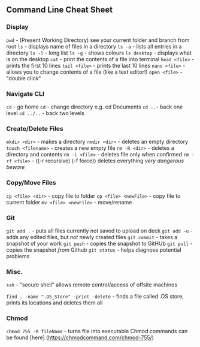 ## Command Line Cheat Sheet

### Display
```pwd``` - (Present Working Directory) see your current folder and branch from root 
```ls``` - displays name of files in a directory
```ls -a``` - lists all entries in a directory
```ls -l``` - long list
```ls -g``` - shows colours
```ls desktop``` - displays what is on the desktop
```cat``` <file> - print the contents of a file into terminal
```head <file>``` - prints the first 10 lines
```tail <file>``` - prints the last 10 lines
```nano <file>``` - allows you to change contents of a file (like a text editor!)
```open <file>``` - "double click"

### Navigate CLI
```cd``` - go home
```cd``` <folder> - change directory e.g. cd Documents
```cd ..```- back one level
```cd ../..``` - back two levels

### Create/Delete Files
```mkdir <dir>``` - makes a directory
```rmdir <dir>``` - deletes an empty directory
```touch <filename>``` - creates a new empty file
```rm -R <dir>``` - deletes a directory and contents
```rm -i <file>``` - deletes file only when confirmed
```rm -rf <file>``` - ((-r recursive) (-f force)) deletes everything *very dangerous *beware**
### Copy/Move Files
```cp <file> <dir>``` - copy file to folder
```cp <file> <newFile>``` - copy file to current folder
```mv <file> <newFile>``` - move/rename

### Git
```git add .``` - puts all files currently not saved to upload on deck
    ```git add -u``` - adds any edited files, but *not* newly created files 
```git commit``` - takes a snapshot of your work
```git push``` - copies the snapshot *to* GitHUb
```git pull``` - copies the snapshot *from* Github
```git status``` - helps diagnose potential problems

### Misc.
```ssh``` - "secure shell" allows remote control/access of offsite machines

```find . -name ".DS_Store" -print -delete``` - finds a file called .DS store, prints its locations and deletes them all

### Chmod

```chmod 755 -R fileName``` - turns file into executable
Chmod commands can be found [here] (https://chmodcommand.com/chmod-755/)

